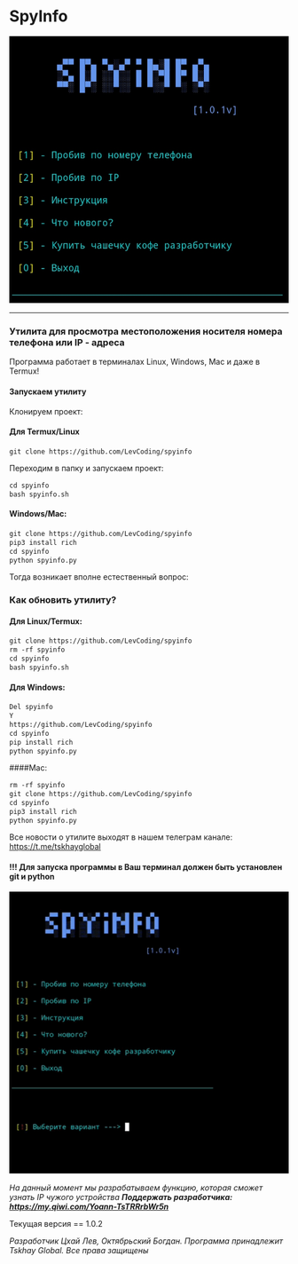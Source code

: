 # SpyInfo
![alt text](mainscreen.jpg)
_____
### Утилита для просмотра местоположения носителя номера телефона или IP - адреса

Программа работает в терминалах Linux, Windows, Mac и даже в Termux!

#### Запускаем утилиту
Клонируем проект:
#### Для Termux/Linux
```
git clone https://github.com/LevCoding/spyinfo
```
Переходим в папку и запускаем проект:
```
cd spyinfo
bash spyinfo.sh
```
#### Windows/Mac:
```
git clone https://github.com/LevCoding/spyinfo
pip3 install rich
cd spyinfo
python spyinfo.py
```
Тогда возникает вполне естественный вопрос:
### Как обновить утилиту?
#### Для Linux/Termux:
```
git clone https://github.com/LevCoding/spyinfo
rm -rf spyinfo
cd spyinfo
bash spyinfo.sh
```
#### Для Windows:
```
Del spyinfo
Y
https://github.com/LevCoding/spyinfo
cd spyinfo
pip install rich
python spyinfo.py
```
####Mac:
```
rm -rf spyinfo
git clone https://github.com/LevCoding/spyinfo
cd spyinfo
pip3 install rich
python spyinfo.py
```
Все новости о утилите выходят в нашем телеграм канале:
https://t.me/tskhayglobal
#### !!! Для запуска программы в Ваш терминал должен быть установлен git и python

![alt text](instruc.gif)

_На данный момент мы разрабатываем функцию, которая сможет узнать IP чужого устройства_
***Поддержать разработчика: 
https://my.qiwi.com/Yoann-TsTRRrbWr5n***

Текущая версия == 1.0.2


 _Разработчик Цхай Лев, Октябрьский Богдан. Программа принадлежит Tskhay Global._
 _Все права защищены_

